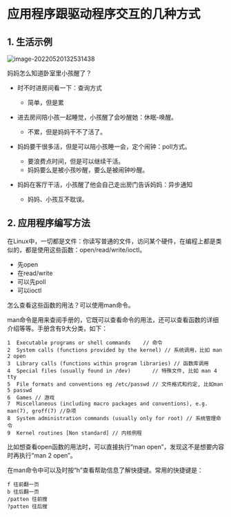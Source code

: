 # 应用程序跟驱动程序交互的几种方式 #

## 1. 生活示例

![image-20220520132531438](pic/app_drv/01_mom_kid.png)

妈妈怎么知道卧室里小孩醒了？

* 时不时进房间看一下：查询方式
  * 简单，但是累
* 进去房间陪小孩一起睡觉，小孩醒了会吵醒她：休眠-唤醒。
  * 不累，但是妈妈干不了活了。
* 妈妈要干很多活，但是可以陪小孩睡一会，定个闹钟：poll方式。
  * 要浪费点时间，但是可以继续干活。
  * 妈妈要么是被小孩吵醒，要么是被闹钟吵醒。

* 妈妈在客厅干活，小孩醒了他会自己走出房门告诉妈妈：异步通知
  * 妈妈、小孩互不耽误。



## 2. 应用程序编写方法

在Linux中，一切都是文件：你读写普通的文件，访问某个硬件，在编程上都是类似的，都是使用这些函数：open/read/write/ioctl。

* 先open
* 在read/write
* 可以先poll
* 可以ioctl



怎么查看这些函数的用法？可以使用man命令。

man命令是用来查阅手册的，它既可以查看命令的用法，还可以查看函数的详细介绍等等。手册含有9大分类，如下：

```shell
1  Executable programs or shell commands    // 命令
2  System calls (functions provided by the kernel) // 系统调用，比如 man 2 open
3  Library calls (functions within program libraries) // 函数库调用
4  Special files (usually found in /dev)       // 特殊文件, 比如 man 4 tty 
5  File formats and conventions eg /etc/passwd // 文件格式和约定, 比如man 5 passwd
6  Games // 游戏
7  Miscellaneous (including macro packages and conventions), e.g. man(7), groff(7) //杂项
8  System administration commands (usually only for root) // 系统管理命令
9  Kernel routines [Non standard] // 内核例程
```

比如想查看open函数的用法时，可以直接执行“man open”，发现这不是想要内容时再执行“man 2 open”。

在man命令中可以及时按“h”查看帮助信息了解快捷键。常用的快捷键是：

```shell
f 往前翻一页
b 往后翻一页
/patten 往前搜
?patten 往后搜
```





 

